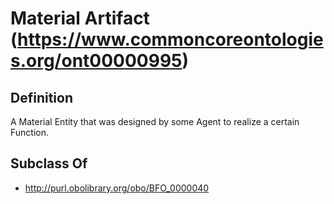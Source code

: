 # Material Artifact (https://www.commoncoreontologies.org/ont00000995)

## Definition
A Material Entity that was designed by some Agent to realize a certain Function.

## Subclass Of
- http://purl.obolibrary.org/obo/BFO_0000040

